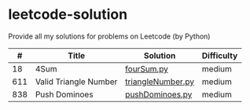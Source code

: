 # leetcode-solution
Provide all my solutions for problems on Leetcode (by Python)

|#    |Title               |Solution        |Difficulty |
|---  |---                 |---             |---        |
|18|4Sum|[fourSum.py](https://github.com/Hi-dlwlrma/leetcode-solution/blob/main/solutions/python/4Sum/fourSum.py)|medium|
|611|Valid Triangle Number|[triangleNumber.py](https://github.com/Hi-dlwlrma/leetcode-solution/blob/main/solutions/python/ValidTriangleNumber/triangleNumber.py)|medium|
|838|Push Dominoes|[pushDominoes.py](https://github.com/Hi-dlwlrma/leetcode-solution/blob/main/solutions/python/PushDominoes/pushDominoes.py)|medium|
